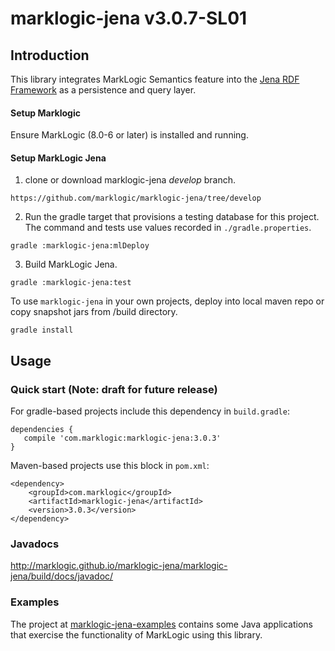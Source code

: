# marklogic-jena v3.0.7-SL01

## Introduction

This library integrates MarkLogic Semantics feature into the [Jena RDF
Framework](http://jena.apache.org) as a persistence and query layer.


#### Setup Marklogic

Ensure MarkLogic (8.0-6 or later) is installed and running.

#### Setup  MarkLogic Jena

1) clone or download marklogic-jena _develop_ branch.

```
https://github.com/marklogic/marklogic-jena/tree/develop
```

2) Run the gradle target that provisions a testing database for this project.  The command and tests use values recorded in `./gradle.properties`.

```
gradle :marklogic-jena:mlDeploy
```

3) Build MarkLogic Jena.

```
gradle :marklogic-jena:test

```

To use `marklogic-jena` in your own projects, deploy into local maven repo or copy snapshot jars from /build directory.

```
gradle install

```

## Usage

### Quick start (Note: draft for future release)

For gradle-based projects include this dependency in `build.gradle`:
```
dependencies {
   compile 'com.marklogic:marklogic-jena:3.0.3'
}
```

Maven-based projects use this block in `pom.xml`:

```
<dependency>
    <groupId>com.marklogic</groupId>
    <artifactId>marklogic-jena</artifactId>
    <version>3.0.3</version>
</dependency>
```

### Javadocs

http://marklogic.github.io/marklogic-jena/marklogic-jena/build/docs/javadoc/

### Examples

The project at [marklogic-jena-examples](marklogic-jena-examples) contains some
Java applications that exercise the functionality of MarkLogic using this
library.
